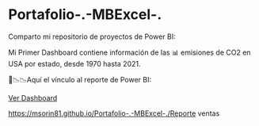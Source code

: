 # Portafolio-.-MBExcel-.

Comparto mi repositorio de proyectos de Power BI:

Mi Primer Dashboard contiene información de las 📊 emisiones de CO2 en USA por estado, desde 1970 hasta 2021.

📢📉📉Aquí el vínculo al reporte de Power BI: 

[Ver Dashboard](https://msorin81.github.io/Portafolio-.-MBExcel-./)


https://msorin81.github.io/Portafolio-.-MBExcel-./Reporte ventas
